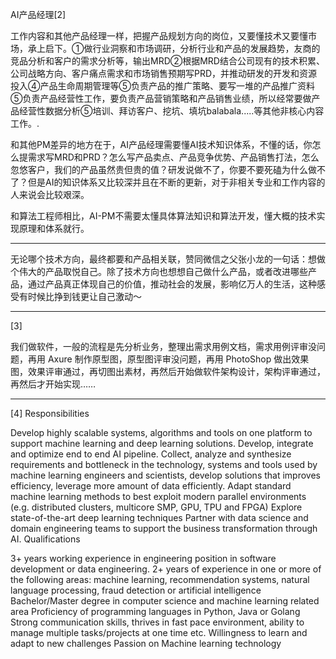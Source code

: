 

<!--
 * @version:
 * @Author:  StevenJokess https://github.com/StevenJokess
 * @Date: 2020-12-10 21:07:13
 * @LastEditors:  StevenJokess https://github.com/StevenJokess
 * @LastEditTime: 2020-12-17 20:37:22
 * @Description:
 * @TODO::
 * @Reference:
[2]: 算法岗诸神黄昏，算法初级职位内卷，如何选择适合自己的方向? - 吉恒杉的回答 - 知乎
https://www.zhihu.com/question/343743405/answer/1237754321s
[3]: 程序员如何应对诸如「给我弄个网站吧」的请求？ - 安晓辉的回答 - 知乎
https://www.zhihu.com/question/36913495/answer/252737063
[4]: [社招] PayPal AI Platform Team 招聘 ML Engineer 及 DevOps - Echo的文章 - 知乎
https://zhuanlan.zhihu.com/p/137045344
-->

AI产品经理[2]

工作内容和其他产品经理一样，把握产品规划方向的岗位，又要懂技术又要懂市场，承上启下。①做行业洞察和市场调研，分析行业和产品的发展趋势，友商的竞品分析和客户的需求分析等，输出MRD②根据MRD结合公司现有的技术积累、公司战略方向、客户痛点需求和市场销售预期写PRD，并推动研发的开发和资源投入④产品生命周期管理等⑤负责产品的推广策略、要写一堆的产品推广资料⑤负责产品经营性工作，要负责产品营销策略和产品销售业绩，所以经常要做产品经营性数据分析⑤培训、拜访客户、挖坑、填坑balabala.....等其他非核心内容工作。.

和其他PM差异的地方在于，AI产品经理需要懂AI技术知识体系，不懂的话，你怎么提需求写MRD和PRD？怎么写产品卖点、产品竞争优势、产品销售打法，怎么忽悠客户，我们的产品虽然贵但贵的值？研发说做不了，你要不要死磕为什么做不了？但是AI的知识体系又比较深并且在不断的更新，对于非相关专业和工作内容的人来说会比较艰深。

和算法工程师相比，AI-PM不需要太懂具体算法知识和算法开发，懂大概的技术实现原理和体系就行。

---

无论哪个技术方向，最终都要和产品相关联，赞同微信之父张小龙的一句话：想做个伟大的产品取悦自己。除了技术方向也想想自己做什么产品，或者改进哪些产品，通过产品真正体现自己的价值，推动社会的发展，影响亿万人的生活，这种感受有时候比挣到钱更让自己激动～


---

[3]

我们做软件，一般的流程是先分析业务，整理出需求用例文档，需求用例评审没问题，再用 Axure 制作原型图，原型图评审没问题，再用 PhotoShop 做出效果图，效果评审通过，再切图出素材，再然后开始做软件架构设计，架构评审通过，再然后才开始实现……


---

[4]
Responsibilities

Develop highly scalable systems, algorithms and tools on one platform to support machine learning and deep learning solutions.
Develop, integrate and optimize end to end AI pipeline.
Collect, analyze and synthesize requirements and bottleneck in the technology, systems and tools used by machine learning engineers and scientists, develop solutions that improves efficiency, leverage more amount of data efficiently.
Adapt standard machine learning methods to best exploit modern parallel environments (e.g. distributed clusters, multicore SMP, GPU, TPU and FPGA)
Explore state-of-the-art deep learning techniques
Partner with data science and domain engineering teams to support the business transformation through AI.
Qualifications

3+ years working experience in engineering position in software development or data engineering.
2+ years of experience in one or more of the following areas: machine learning, recommendation systems, natural language processing, fraud detection or artificial intelligence
Bachelor/Master degree in computer science and machine learning related area
Proficiency of programming languages in Python, Java or Golang
Strong communication skills, thrives in fast pace environment, ability to manage multiple tasks/projects at one time etc.
Willingness to learn and adapt to new challenges
Passion on Machine learning technology
